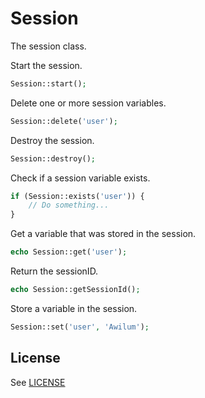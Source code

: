 # Session
The session class.

Start the session.
```php
Session::start();
```

Delete one or more session variables.
```php
Session::delete('user');
```

Destroy the session.
```php
Session::destroy();
```

Check if a session variable exists.
```php
if (Session::exists('user')) {
    // Do something...
}
```

Get a variable that was stored in the session.
```php
echo Session::get('user');
```


Return the sessionID.
```php
echo Session::getSessionId();
```

Store a variable in the session.
```php
Session::set('user', 'Awilum');
```


## License
See [LICENSE](https://github.com/force-components/Session/blob/master/LICENSE)
